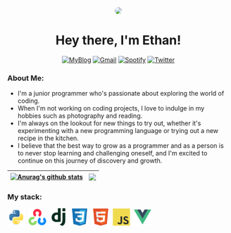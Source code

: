 <div id="header" align="center">
  <img src="https://avatars.githubusercontent.com/u/57486694" width="100" style="border-radius: 50%"/>
  
  <h1>
    Hey there, I'm Ethan!
  </h1>
</div>
<p align="center">
  <a href="https://www.ibiren.cn/" target="_blank"><img src="https://img.shields.io/badge/Myblog-ef914b.svg?&style=flat-square&logoColor=white" alt="MyBlog"></a>
  <a href="mailto:stayhungry134@gmail.com" target="_blank"><img src="https://img.shields.io/badge/Gmail-c14438.svg?&style=flat-square&logo=gmail&logoColor=white" alt="Gmail"></a>
  <a href="https://open.spotify.com/user/31segemng46w7ori4lwpignc3uum" target="_blank"><img src="https://img.shields.io/badge/Spotify-1ed760.svg?&style=flat-square&logo=spotify&logoColor=white" alt="Spotify"></a>
  <a href="https://twitter.com/stayhungry134" target="_blank"><img src="https://img.shields.io/badge/Twitter-1ca0f1.svg?&style=flat-square&logo=twitter&logoColor=white" alt="Twitter"></a>
</p>

### About Me:

- I'm a junior programmer who's passionate about exploring the world of coding. 
- When I'm not working on coding projects, I love to indulge in my hobbies such as photography and reading. 
- I'm always on the lookout for new things to try out, whether it's experimenting with a new programming language or trying out a new recipe in the kitchen. 
- I believe that the best way to grow as a programmer and as a person is to never stop learning and challenging oneself, and I'm excited to continue on this journey of discovery and growth.

| <a href="https://github.com/stayhungry134/github-readme-stats"><img align="center" src="https://github-readme-stats.vercel.app/api?username=stayhungry134&show_icons=true&include_all_commits=true&theme=buefy&hide_border=true&card_width=400" alt="Anurag's github stats" /></a> | <a href="https://github.com/stayhungry134/github-readme-stats"><img align="center" src="https://github-readme-stats.vercel.app/api/top-langs/?username=stayhungry134&layout=compact&theme=buefy&hide_border=true&card_width=400" /></a> |
| ------------- | ------------- |


### My stack:
<div>
  <img src="https://github.com/devicons/devicon/blob/master/icons/python/python-original.svg" title="Python" alt="Python" width="40" height="40"/>&nbsp;
  <img src="https://github.com/devicons/devicon/blob/master/icons/opencv/opencv-original.svg" title="OpenCV" alt="OpenCV" width="40" height="40"/>&nbsp;
  <img src="https://github.com/devicons/devicon/blob/master/icons/django/django-plain.svg" title="Django" alt="Django" width="40" height="40"/>&nbsp;
  <img src="https://github.com/devicons/devicon/blob/master/icons/css3/css3-original.svg" title="CSS3" alt="CSS3" width="40" height="40"/>&nbsp;
  <img src="https://github.com/devicons/devicon/blob/master/icons/html5/html5-original.svg" title="HTML5" alt="HTML5" width="40" height="40"/>&nbsp;
  <img src="https://github.com/devicons/devicon/blob/master/icons/javascript/javascript-original.svg" title="JavaScript" alt="JavaScript" width="40" height="40"/>&nbsp;
  <img src="https://github.com/devicons/devicon/blob/master/icons/vuejs/vuejs-original.svg" title="Vue" alt="Vue" width="40" height="40"/>&nbsp;
</div>

<!-- ### Spotify Playing 🎧

<p align="center">
  <a href="https://open.spotify.com/user/31segemng46w7ori4lwpignc3uum" target="_blank"><img src="https://now-playing-on-spotify.vercel.app/api/spotify" alt="Spotify Now Playing" width="350"/></a>
</p> -->

<!-- Here are some ideas to get you started:

- 🔭 I’m currently working on ...
- 🌱 I’m currently learning ...
- 👯 I’m looking to collaborate on ...
- 🤔 I’m looking for help with ...
- 💬 Ask me about ...
- 📫 How to reach me: ...
- 😄 Pronouns: ...
- ⚡ Fun fact: ... 
-->
